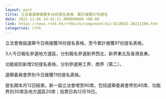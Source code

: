 ```yaml
---
layout: post
title: 立法會選舉接獲多16份提名表格　累計接獲97份提名
date: 2021-11-06 14:41:11.000000000 +08:00
link: https://news.rthk.hk/rthk/ch/component/k2/1618655-20211106.htm
categories: rthk
---
```


立法會換屆選舉今日再接獲16份提名表格，至今累計接獲97份提名表格。

3人今日報名參選地方選區，分別報名參選新界西北，新界東北及香港島東。

功能組別新增2份提名表格，分別參選勞工界、商界（第二）。

選舉委員會界別今日接獲11份提名表格。

提名期本月12日結束。新一屆立法會增至90席，包括選舉委員會界別40席、功能界別30席及地方選區20席；投票日為12月19日。
